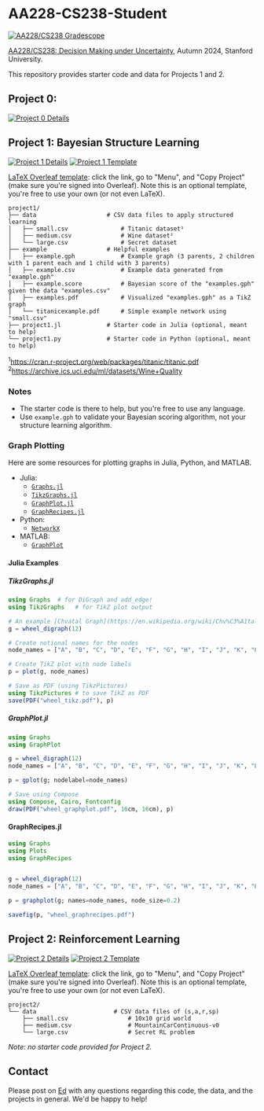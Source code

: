 # AA228-CS238-Student
[![AA228/CS238 Gradescope](https://img.shields.io/badge/aa228%2Fcs238-gradescope-green?color=42a0a2)](https://www.gradescope.com/courses/814395)


[AA228/CS238: Decision Making under Uncertainty](https://aa228.stanford.edu), Autumn 2024, Stanford University.

This repository provides starter code and data for Projects 1 and 2.

## Project 0: 

[![Project 0 Details](https://img.shields.io/badge/project0-details-blue)](https://aa228.stanford.edu/project-0/)

## Project 1: Bayesian Structure Learning

[![Project 1 Details](https://img.shields.io/badge/project1-details-blue)](https://aa228.stanford.edu/project-1/) [![Project 1 Template](https://img.shields.io/badge/project1-LaTeX%20template-white)](https://www.overleaf.com/read/hxwgtnksxtts)

[LaTeX Overleaf template](https://www.overleaf.com/read/hxwgtnksxtts): click the link, go to "Menu", and "Copy Project" (make sure you're signed into Overleaf). Note this is an optional template, you're free to use your own (or not even LaTeX).

    project1/
    ├── data                    # CSV data files to apply structured learning
    │   ├── small.csv               # Titanic dataset¹
    │   ├── medium.csv              # Wine dataset²
    │   └── large.csv               # Secret dataset
    ├── example                 # Helpful examples
    │   ├── example.gph             # Example graph (3 parents, 2 children with 1 parent each and 1 child with 3 parents)
    │   ├── example.csv             # Example data generated from "example.gph"
    │   ├── example.score           # Bayesian score of the "examples.gph" given the data "examples.csv"
    │   ├── examples.pdf            # Visualized "examples.gph" as a TikZ graph
    │   └── titanicexample.pdf      # Simple example network using "small.csv"
    ├── project1.jl             # Starter code in Julia (optional, meant to help)
    └── project1.py             # Starter code in Python (optional, meant to help)

<sup>1</sup>https://cran.r-project.org/web/packages/titanic/titanic.pdf
<br>
<sup>2</sup>https://archive.ics.uci.edu/ml/datasets/Wine+Quality

### Notes
- The starter code is there to help, but you're free to use any language.
- Use `example.gph` to validate your Bayesian scoring algorithm, not your structure learning algorithm.

### Graph Plotting
Here are some resources for plotting graphs in Julia, Python, and MATLAB.
- Julia:
    - [`Graphs.jl`](https://github.com/JuliaGraphs/Graphs.jl/)
    - [`TikzGraphs.jl`](https://nbviewer.jupyter.org/github/JuliaTeX/TikzGraphs.jl/blob/master/doc/TikzGraphs.ipynb)
    - [`GraphPlot.jl`](https://github.com/JuliaGraphs/GraphPlot.jl)
    - [`GraphRecipes.jl`](https://github.com/JuliaPlots/GraphRecipes.jl)
- Python:
    - [`NetworkX`](https://networkx.github.io/documentation/stable/tutorial.html)
- MATLAB:
    - [`GraphPlot`](https://www.mathworks.com/help/matlab/ref/matlab.graphics.chart.primitive.graphplot.html)

#### Julia Examples
##### TikzGraphs.jl
```julia
using Graphs  # for DiGraph and add_edge!
using TikzGraphs   # for TikZ plot output

# An example [Chvatal Graph](https://en.wikipedia.org/wiki/Chv%C3%A1tal_graph)
g = wheel_digraph(12) 

# Create notional names for the nodes
node_names = ["A", "B", "C", "D", "E", "F", "G", "H", "I", "J", "K", "L"]

# Create TikZ plot with node labels
p = plot(g, node_names)

# Save as PDF (using TikzPictures)
using TikzPictures # to save TikZ as PDF
save(PDF("wheel_tikz.pdf"), p)
```

##### GraphPlot.jl
```julia
using Graphs
using GraphPlot

g = wheel_digraph(12)
node_names = ["A", "B", "C", "D", "E", "F", "G", "H", "I", "J", "K", "L"]

p = gplot(g; nodelabel=node_names)

# Save using Compose
using Compose, Cairo, Fontconfig
draw(PDF("wheel_graphplot.pdf", 16cm, 16cm), p)
```

#### GraphRecipes.jl
```julia
using Graphs
using Plots
using GraphRecipes


g = wheel_digraph(12)
node_names = ["A", "B", "C", "D", "E", "F", "G", "H", "I", "J", "K", "L"]

p = graphplot(g; names=node_names, node_size=0.2)

savefig(p, "wheel_graphrecipes.pdf")
```

## Project 2: Reinforcement Learning

[![Project 2 Details](https://img.shields.io/badge/project2-details-blue)](https://aa228.stanford.edu/project-2/) [![Project 2 Template](https://img.shields.io/badge/project2-LaTeX%20template-white)](https://www.overleaf.com/read/gsptsmcrzpdv)

[LaTeX Overleaf template](https://www.overleaf.com/read/gsptsmcrzpdv): click the link, go to "Menu", and "Copy Project" (make sure you're signed into Overleaf). Note this is an optional template, you're free to use your own (or not even LaTeX).

    project2/
    └── data                      # CSV data files of (s,a,r,sp)
        ├── small.csv                 # 10x10 grid world
        ├── medium.csv                # MountainCarContinuous-v0
        └── large.csv                 # Secret RL problem

*Note: no starter code provided for Project 2.*

## Contact
Please post on [Ed](https://edstem.org/) with any questions regarding this code, the data, and the projects in general. We'd be happy to help!
